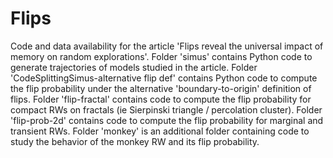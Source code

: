 # Flips
Code and data availability for the article 'Flips reveal the universal impact of memory on random explorations'.
Folder 'simus' contains Python code to generate trajectories of models studied in the article.
Folder 'CodeSplittingSimus-alternative flip def' contains Python code to compute the flip probability under the alternative 'boundary-to-origin' definition of flips.
Folder 'flip-fractal' contains code to compute the flip probability for compact RWs on fractals (ie Sierpinski triangle / percolation cluster).
Folder 'flip-prob-2d' contains code to compute the flip probability for marginal and transient RWs.
Folder 'monkey' is an additional folder containing code to study the behavior of the monkey RW and its flip probability.
